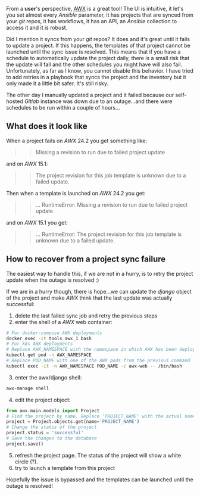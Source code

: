 From a **user**'s perspective, [AWX](https://github.com/ansible/awx) is a great tool! The UI is intuitive, it let's you set almost every *Ansible* parameter, it has projects that are synced from your *git* repos, it has workflows, it has an API, an *Ansible* collection to access it and it is robust.

Did I mention it syncs from your *git* repos? It does and it's great until it fails to update a project. If this happens, the templates of that project cannot be launched until the sync issue is resolved. This means that if you have a schedule to automatically update the project daily, there is a small risk that the update will fail and the other schedules  you might have will also fail. Unfortunately, as far as I know, you cannot disable this behavior. I have tried to add retries in a playbook that syncs the project and the inventory but it only made it a little bit safer. It's still risky.

The other day I manually updated a project and it failed because our self-hosted *Gitlab* instance was down due to an outage...and there were schedules to be run within a couple of hours...

## What does it look like

When a project fails on *AWX* 24.2 you get something like:
>> Missing a revision to run due to failed project update

and on *AWX* 15.1:

>> The project revision for this job template is unknown due to a failed update.

Then when a template is launched on *AWX* 24.2 you get:
>> ... RuntimeError: Missing a revision to run due to failed project update.

and on *AWX* 15.1 you get:

>> ... RuntimeError: The project revision for this job template is unknown due to a failed update.

## How to recover from a project sync failure

The easiest way to handle this, if we are not in a hurry, is to retry the project update when the outage is resolved :)

If we are in a hurry though, there is hope...we can update the *django* object of the project and make *AWX* think that the last update was actually successful:
1. delete the last failed sync job and retry the previous steps
2. enter the shell of a *AWX* web container:
```bash
# For docker-compose AWX deployments
docker exec -it tools_awx_1 bash
# For k8s AWX deployments
# Replace AWX_NAMESPACE with the namespace in which AWX has been deployed
kubectl get pod -n AWX_NAMESPACE
# Replace POD_NAME with one of the AWX pods from the previous command
kubectl exec -it -n AWX_NAMESPACE POD_NAME -c awx-web -- /bin/bash
```
3. enter the awx/django shell:
```bash
awx-manage shell
```
4. edit the project object:
```python
from awx.main.models import Project
# Find the project by name. Replace 'PROJECT_NAME' with the actual name of the project.
project = Project.objects.get(name='PROJECT_NAME')
# Change the status of the project
project.status = 'successful'
# Save the changes to the database
project.save()
```
5. refresh the project page. The status of the project will show a white circle (?).
6. try to launch a template from this project

Hopefully the issue is bypassed and the templates can be launched until the outage is resolved!
